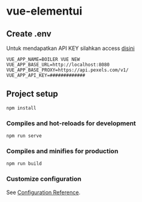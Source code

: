 # vue-elementui

## Create .env
Untuk mendapatkan API KEY silahkan access [disini](https://www.pexels.com/id-id/api/)
```
VUE_APP_NAME=BOILER VUE NEW
VUE_APP_BASE_URL=http://localhost:8080
VUE_APP_BASE_PROXY=https://api.pexels.com/v1/
VUE_APP_API_KEY=#############
```

## Project setup
```
npm install
```

### Compiles and hot-reloads for development
```
npm run serve
```

### Compiles and minifies for production
```
npm run build
```

### Customize configuration
See [Configuration Reference](https://cli.vuejs.org/config/).
